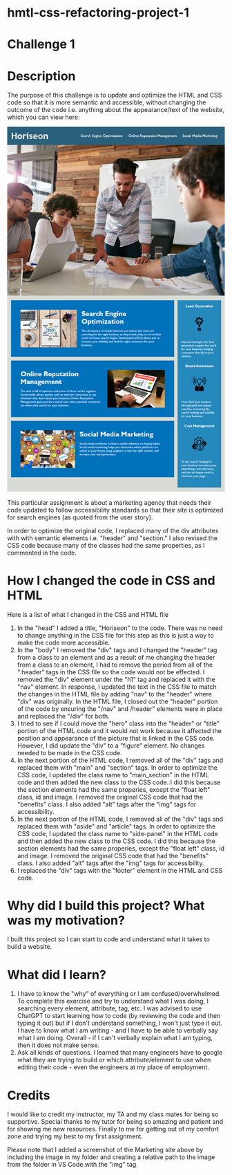 # hmtl-css-refactoring-project-1
# Challenge 1 

# Description
The purpose of this challenge is to update and optimize the HTML and CSS code so that it is more semantic and accessible, without changing the outcome of the code i.e. anything about the appearance/text of the website, which you can view here:

<img src="./assets/images/01-html-css-git-homework-demo-image.png" alt="Horiseon Refactoring Challenge" />

This particular assignment is about a marketing agency that needs their code updated to follow accessibility standards so that their site is optimized for search engines (as quoted from the user story). 

In order to optimize the original code, I replaced many of the div attributes with with semantic elements i.e. "header" and "section." I also revised the CSS code because many of the classes had the same properties, as I commented in the code.  

# How I changed the code in CSS and HTML
Here is a list of what I changed in the CSS and HTML file 
1. In the "head" I added a title, "Horiseon" to the code. There was no need to change anything in the CSS file for this step as this is just a way to make the code more accessible. 
2. In the "body" I removed the "div" tags and I changed the "header" tag from a class to an element and as a result of me changing the header from a class to an element, I had to remove the period from all of the ".header" tags in the CSS file so the code would not be effected. I removed the "div" element under the "h1" tag and replaced it with the "nav" element. In response, I updated the text in the CSS file to match the changes in the HTML file by adding "nav" to the "header" where "div" was originally. In the HTML file, I closed out the "header" portion of the code by ensuring the "/nav" and /header" elements were in place and replaced the "/div" for both. 
3. I tried to see if I could move the "hero" class into the "header" or "title" portion of the HTML code and it would not work because it affected the position and appearance of the picture that is linked in the CSS code. However, I did update the "div" to a "figure" element. No changes needed to be made in the CSS code. 
4. In the next portion of the HTML code, I removed all of the "div" tags and replaced them with "main" and "section" tags. In order to optimize the CSS code, I updated the class name to "main_section" in the HTML code and then added the new class to the CSS code. I did this because the section elements had the same properies, except the "float left" class, id and image. I removed the original CSS code that had the "benefits" class. I also added "alt" tags after the "img" tags for accessibility.
5. In the next portion of the HTML code, I removed all of the "div" tags and replaced them with "aside" and "article" tags. In order to optimize the CSS code, I updated the class name to "side-panel" in the HTML code and then added the new class to the CSS code. I did this because the section elements had the same properies, except the "float left" class, id and image. I removed the original CSS code that had the "benefits" class. I also added "alt" tags after the "img" tags for accessibility.  
6. I replaced the "div" tags with the "footer" element in the HTML and CSS code. 

# Why did I build this project? What was my motivation? 
I built this project so I can start to code and understand what it takes to build a website. 

# What did I learn?
1. I have to know the "why" of everything or I am confused/overwhelmed. To complete this exercise and try to understand what I was doing, I searching every element, attribute, tag, etc. I was advised to use ChatGPT to start learning how to code (by reviewing the code and then typing it out) but if I don't understand something, I won't just type it out. I have to know what I am writing - and I have to be able to verbally say what I am doing. Overall - if I can't verbally explain what I am typing, then it does not make sense. 
2. Ask all kinds of questions. I learned that many engineers have to google what they are trying to build or which attribute/element to use when editing their code - even the engineers at my place of employment. 

# Credits
I would like to credit my instructor, my TA and my class mates for being so supportive. Special thanks to my tutor for being so amazing and patient and for showing me new resources. Finally to me for getting out of my comfort zone and trying my best to my first assignment. 

Please note that I added a screenshot of the Marketing site above by including the image in my folder and creating a relative path to the image from the folder in VS Code with the "img" tag. 